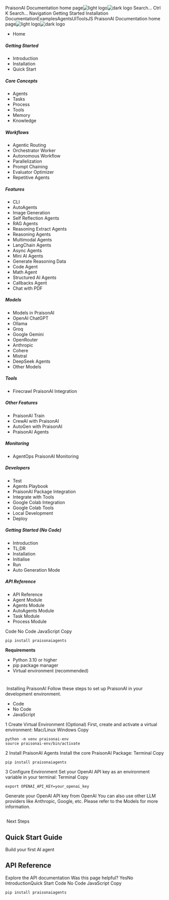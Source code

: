 PraisonAI Documentation home page![light logo](https://docs.praison.ai/images/praisonai-logo-large-dark.png)![dark logo](https://docs.praison.ai/images/praisonai-logo-large-light.png)
Search...
Ctrl K
Search...
Navigation
Getting Started
Installation
DocumentationExamplesAgentsUIToolsJS
PraisonAI Documentation home page![light logo](https://docs.praison.ai/images/praisonai-logo-large-dark.png)![dark logo](https://docs.praison.ai/images/praisonai-logo-large-light.png)
  * Home


##### Getting Started
  * Introduction
  * Installation
  * Quick Start


##### Core Concepts
  * Agents
  * Tasks
  * Process
  * Tools
  * Memory
  * Knowledge


##### Workflows
  * Agentic Routing
  * Orchestrator Worker
  * Autonomous Workflow
  * Parallelization
  * Prompt Chaining
  * Evaluator Optimizer
  * Repetitive Agents


##### Features
  * CLI
  * AutoAgents
  * Image Generation
  * Self Reflection Agents
  * RAG Agents
  * Reasoning Extract Agents
  * Reasoning Agents
  * Multimodal Agents
  * LangChain Agents
  * Async Agents
  * Mini AI Agents
  * Generate Reasoning Data
  * Code Agent
  * Math Agent
  * Structured AI Agents
  * Callbacks Agent
  * Chat with PDF


##### Models
  * Models in PraisonAI
  * OpenAI ChatGPT
  * Ollama
  * Groq
  * Google Gemini
  * OpenRouter
  * Anthropic
  * Cohere
  * Mistral
  * DeepSeek Agents
  * Other Models


##### Tools
  * Firecrawl PraisonAI Integration


##### Other Features
  * PraisonAI Train
  * CrewAI with PraisonAI
  * AutoGen with PraisonAI
  * PraisonAI Agents


##### Monitoring
  * AgentOps PraisonAI Monitoring


##### Developers
  * Test
  * Agents Playbook
  * PraisonAI Package Integration
  * Integrate with Tools
  * Google Colab Integration
  * Google Colab Tools
  * Local Development
  * Deploy


##### Getting Started (No Code)
  * Introduction
  * TL;DR
  * Installation
  * Initialise
  * Run
  * Auto Generation Mode


##### API Reference
  * API Reference
  * Agent Module
  * Agents Module
  * AutoAgents Module
  * Task Module
  * Process Module


Code
No Code
JavaScript
Copy
```
pip install praisonaiagents

```

**Requirements**
  * Python 3.10 or higher
  * pip package manager
  * Virtual environment (recommended)


# 
​
Installing PraisonAI
Follow these steps to set up PraisonAI in your development environment.
  * Code
  * No Code
  * JavaScript


1
Create Virtual Environment (Optional)
First, create and activate a virtual environment:
Mac/Linux
Windows
Copy
```
python -m venv praisonai-env
source praisonai-env/bin/activate

```

2
Install PraisonAI Agents
Install the core PraisonAI Package:
Terminal
Copy
```
pip install praisonaiagents

```

3
Configure Environment
Set your OpenAI API key as an environment variable in your terminal:
Terminal
Copy
```
export OPENAI_API_KEY=your_openai_key

```

Generate your OpenAI API key from OpenAI You can also use other LLM providers like Anthropic, Google, etc. Please refer to the Models for more information.
## 
​
Next Steps
## Quick Start Guide
Build your first AI agent
## API Reference
Explore the API documentation
Was this page helpful?
YesNo
IntroductionQuick Start
Code
No Code
JavaScript
Copy
```
pip install praisonaiagents

```

